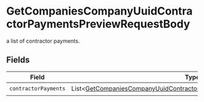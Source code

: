 # GetCompaniesCompanyUuidContractorPaymentsPreviewRequestBody

a list of contractor payments.


## Fields

| Field                                                                                                                                                                      | Type                                                                                                                                                                       | Required                                                                                                                                                                   | Description                                                                                                                                                                |
| -------------------------------------------------------------------------------------------------------------------------------------------------------------------------- | -------------------------------------------------------------------------------------------------------------------------------------------------------------------------- | -------------------------------------------------------------------------------------------------------------------------------------------------------------------------- | -------------------------------------------------------------------------------------------------------------------------------------------------------------------------- |
| `contractorPayments`                                                                                                                                                       | List\<[GetCompaniesCompanyUuidContractorPaymentsPreviewContractorPayments](../../models/operations/GetCompaniesCompanyUuidContractorPaymentsPreviewContractorPayments.md)> | :heavy_check_mark:                                                                                                                                                         | N/A                                                                                                                                                                        |